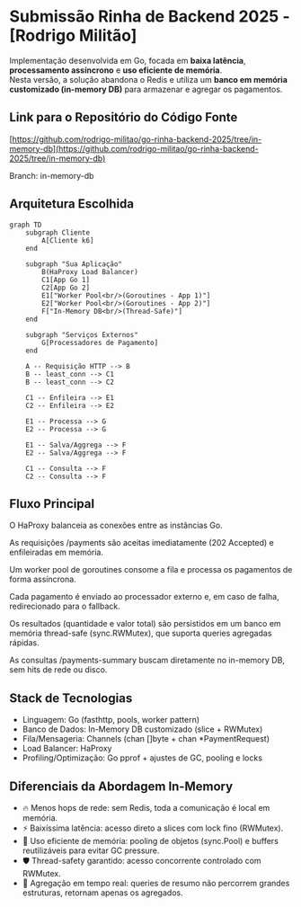 # Submissão Rinha de Backend 2025 - [Rodrigo Militão]

Implementação desenvolvida em Go, focada em **baixa latência**, **processamento assíncrono** e **uso eficiente de memória**.  
Nesta versão, a solução abandona o Redis e utiliza um **banco em memória customizado (in-memory DB)** para armazenar e agregar os pagamentos.

## Link para o Repositório do Código Fonte

[https://github.com/rodrigo-militao/go-rinha-backend-2025/tree/in-memory-db](https://github.com/rodrigo-militao/go-rinha-backend-2025/tree/in-memory-db)

Branch: in-memory-db

## Arquitetura Escolhida

```mermaid
graph TD
    subgraph Cliente
        A[Cliente k6]
    end

    subgraph "Sua Aplicação"
        B(HaProxy Load Balancer)
        C1[App Go 1]
        C2[App Go 2]
        E1["Worker Pool<br/>(Goroutines - App 1)"]
        E2["Worker Pool<br/>(Goroutines - App 2)"]
        F["In-Memory DB<br/>(Thread-Safe)"]
    end

    subgraph "Serviços Externos"
        G[Processadores de Pagamento]
    end

    A -- Requisição HTTP --> B
    B -- least_conn --> C1
    B -- least_conn --> C2

    C1 -- Enfileira --> E1
    C2 -- Enfileira --> E2

    E1 -- Processa --> G
    E2 -- Processa --> G

    E1 -- Salva/Aggrega --> F
    E2 -- Salva/Aggrega --> F

    C1 -- Consulta --> F
    C2 -- Consulta --> F
```
## Fluxo Principal

O HaProxy balanceia as conexões entre as instâncias Go.

As requisições /payments são aceitas imediatamente (202 Accepted) e enfileiradas em memória.

Um worker pool de goroutines consome a fila e processa os pagamentos de forma assíncrona.

Cada pagamento é enviado ao processador externo e, em caso de falha, redirecionado para o fallback.

Os resultados (quantidade e valor total) são persistidos em um banco em memória thread-safe (sync.RWMutex), que suporta queries agregadas rápidas.

As consultas /payments-summary buscam diretamente no in-memory DB, sem hits de rede ou disco.

## Stack de Tecnologias

- Linguagem: Go (fasthttp, pools, worker pattern)
- Banco de Dados: In-Memory DB customizado (slice + RWMutex)
- Fila/Mensageria: Channels (chan []byte + chan *PaymentRequest)
- Load Balancer: HaProxy
- Profiling/Optimização: Go pprof + ajustes de GC, pooling e locks

## Diferenciais da Abordagem In-Memory

- 🔥 Menos hops de rede: sem Redis, toda a comunicação é local em memória.
- ⚡ Baixíssima latência: acesso direto a slices com lock fino (RWMutex).
- 🧠 Uso eficiente de memória: pooling de objetos (sync.Pool) e buffers reutilizáveis para evitar GC pressure.
- 🛡️ Thread-safety garantido: acesso concorrente controlado com RWMutex.
- 🧮 Agregação em tempo real: queries de resumo não percorrem grandes estruturas, retornam apenas os agregados.